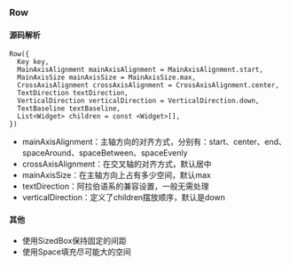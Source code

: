 ### Row

####  源码解析

```
Row({
  Key key,
  MainAxisAlignment mainAxisAlignment = MainAxisAlignment.start,
  MainAxisSize mainAxisSize = MainAxisSize.max,
  CrossAxisAlignment crossAxisAlignment = CrossAxisAlignment.center,
  TextDirection textDirection,
  VerticalDirection verticalDirection = VerticalDirection.down,
  TextBaseline textBaseline,
  List<Widget> children = const <Widget>[],
})
```

- mainAxisAlignment：主轴方向的对齐方式，分别有：start、center、end、spaceAround、spaceBetween、spaceEvenly
- crossAxisAlignment：在交叉轴的对齐方式，默认居中
- mainAxisSize：在主轴方向上占有多少空间，默认max
- textDirection：阿拉伯语系的兼容设置，一般无需处理
- verticalDirection：定义了children摆放顺序，默认是down



#### 其他

- 使用SizedBox保持固定的间距
- 使用Space填充尽可能大的空间